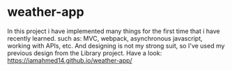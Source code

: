 # weather-app

In this project i have implemented many things for the first time that i have recently learned.
such as: MVC, webpack, asynchronous javascript, working with APIs, etc.
And designing is not my strong suit, so I've used my previous design from the Library project.
Have a look: https://iamahmed14.github.io/weather-app/
